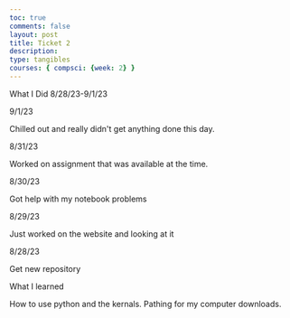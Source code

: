 ```yaml
---
toc: true
comments: false
layout: post
title: Ticket 2
description: 
type: tangibles
courses: { compsci: {week: 2} }
---
```




What I Did
8/28/23-9/1/23

9/1/23

Chilled out and really didn't get anything done this day.




8/31/23

Worked on assignment that was available at the time.




8/30/23

Got help with my notebook problems




8/29/23

Just worked on the website and looking at it




8/28/23

Get new repository







What I learned

How to use python and the kernals. Pathing for my computer downloads.
